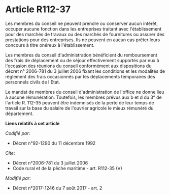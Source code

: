 # Article R112-37

Les membres du conseil ne peuvent prendre ou conserver aucun intérêt, occuper aucune fonction dans les entreprises traitant
avec l'établissement pour des marchés de travaux ou des marchés de fournitures ou assurer des prestations pour des
entreprises. Ils ne peuvent en aucun cas prêter leurs concours à titre onéreux à l'établissement. 

Les membres du conseil d'administration bénéficient du remboursement des frais de déplacement ou de séjour effectivement
supportés par eux à l'occasion des réunions du conseil conformément aux dispositions du décret n° 2006-781 du 3 juillet 2006
fixant les conditions et les modalités de règlement des frais occasionnés par les déplacements temporaires des personnels
civils de l'Etat. 

Le mandat de membres du conseil d'administration de l'office ne donne lieu à aucune rémunération. Toutefois, les membres
prévus aux b et d du 3° de l'article R. 112-35 peuvent être indemnisés de la perte de leur temps de travail sur la base du
salaire de l'ouvrier agricole le mieux rémunéré du département.

**Liens relatifs à cet article**

_Codifié par_:

  - Décret n°92-1290 du 11 décembre 1992

_Cite_:

  - Décret n°2006-781 du 3 juillet 2006
  - Code rural et de la pêche maritime - art. R112-35 (V)

_Modifié par_:

  - Décret n°2017-1246 du 7 août 2017 - art. 2
